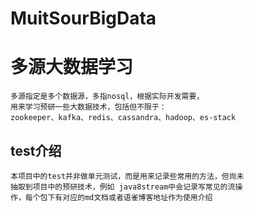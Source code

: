 # MuitSourBigData
# 多源大数据学习
    多源指定是多个数据源，多指nosql，根据实际开发需要，
    用来学习预研一些大数据技术，包括但不限于：
    zookeeper、kafka、redis、cassandra、hadoop、es-stack

## test介绍
    本项目中的test并非做单元测试，而是用来记录些常用的方法，但尚未
    抽取到项目中的预研技术，例如 java8stream中会记录写常见的流操
    作，每个包下有对应的md文档或者语雀博客地址作为使用介绍